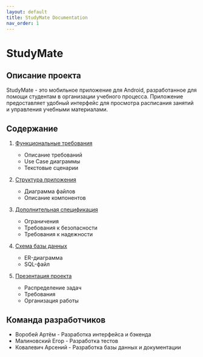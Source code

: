 ```yaml
---
layout: default
title: StudyMate Documentation
nav_order: 1
---
```


# StudyMate

## Описание проекта

StudyMate - это мобильное приложение для Android, разработанное для помощи студентам в организации учебного процесса. Приложение предоставляет удобный интерфейс для просмотра расписания занятий и управления учебными материалами.

## Содержание

1. [Функциональные требования](functional-requirements)
   - Описание требований
   - Use Case диаграммы
   - Текстовые сценарии

2. [Структура приложения](application-structure)
   - Диаграмма файлов
   - Описание компонентов

3. [Дополнительная спецификация](additional-specifications)
   - Ограничения
   - Требования к безопасности
   - Требования к надежности

4. [Схема базы данных](database-schema)
   - ER-диаграмма
   - SQL-файл

5. [Презентация проекта](project-presentation)
   - Распределение задач
   - Требования
   - Организация работы

## Команда разработчиков

- Воробей Артём - Разработка интерфейса и бэкенда
- Малиновский Егор - Разработка тестов
- Ковалевич Арсений - Разработка базы данных и документации